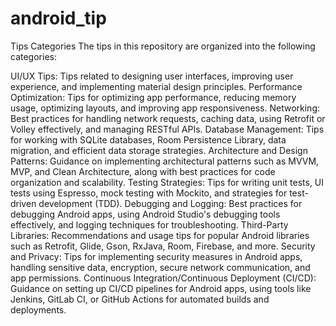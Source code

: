 # android_tip
Tips Categories
The tips in this repository are organized into the following categories:

UI/UX Tips: Tips related to designing user interfaces, improving user experience, and implementing material design principles.
Performance Optimization: Tips for optimizing app performance, reducing memory usage, optimizing layouts, and improving app responsiveness.
Networking: Best practices for handling network requests, caching data, using Retrofit or Volley effectively, and managing RESTful APIs.
Database Management: Tips for working with SQLite databases, Room Persistence Library, data migration, and efficient data storage strategies.
Architecture and Design Patterns: Guidance on implementing architectural patterns such as MVVM, MVP, and Clean Architecture, along with best practices for code organization and scalability.
Testing Strategies: Tips for writing unit tests, UI tests using Espresso, mock testing with Mockito, and strategies for test-driven development (TDD).
Debugging and Logging: Best practices for debugging Android apps, using Android Studio's debugging tools effectively, and logging techniques for troubleshooting.
Third-Party Libraries: Recommendations and usage tips for popular Android libraries such as Retrofit, Glide, Gson, RxJava, Room, Firebase, and more.
Security and Privacy: Tips for implementing security measures in Android apps, handling sensitive data, encryption, secure network communication, and app permissions.
Continuous Integration/Continuous Deployment (CI/CD): Guidance on setting up CI/CD pipelines for Android apps, using tools like Jenkins, GitLab CI, or GitHub Actions for automated builds and deployments.
